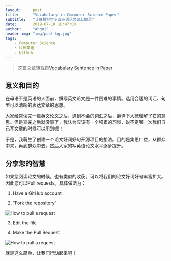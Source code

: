 ```yaml
---
layout:     post
title:      "Vocabulary in Computer Science Paper"
subtitle:   "计算机科学专业英语论文词汇摘录"
date:       2019-07-18 18:47:00
author:     "Ahgni"
header-img: "img/post-bg.jpg"
tags:
    - Computer Science
    - 科技英语
    - Github
---
```


> 这篇文章转载自[Vocabulary Sentence in Paper](https://github.com/Ahgni/Vocabulary-Sentence-in-Paper)



## 意义和目的

在母语不是英语的人面前，撰写英文论文是一件困难的事情。选用合适的词汇、句型可以清晰的表达文章的思想。

大家经常读完一篇英文论文之后，遇到不会的词汇之后，翻译下大概理解了它的意思。但是查完之后就没事了，我认为应该有一个积累的习惯，说不定哪一次我们自己写文章的时候可以用到呢！

于是，我萌生了创建一个论文好词好句开源项目的想法。目的是集思广益，从群众中来，再到群众中去。然后大家的写英语论文水平逐步提升。

## 分享您的智慧

如果您阅读论文的时候，也有类似的收获，可以将我们的论文好词好句丰富扩大。因此您可以Pull requests。具体做法为：

1. Have a GitHub account

2. “Fork the repository”

![How to pull a request](https://hisham.hm/img/posts/github-fork.png)

3. Edit the file

4. Make the Pull Request

![How to pull a request](https://hisham.hm/img/posts/github-comparepr.png)

就是这么简单，让我们行动起来吧！


